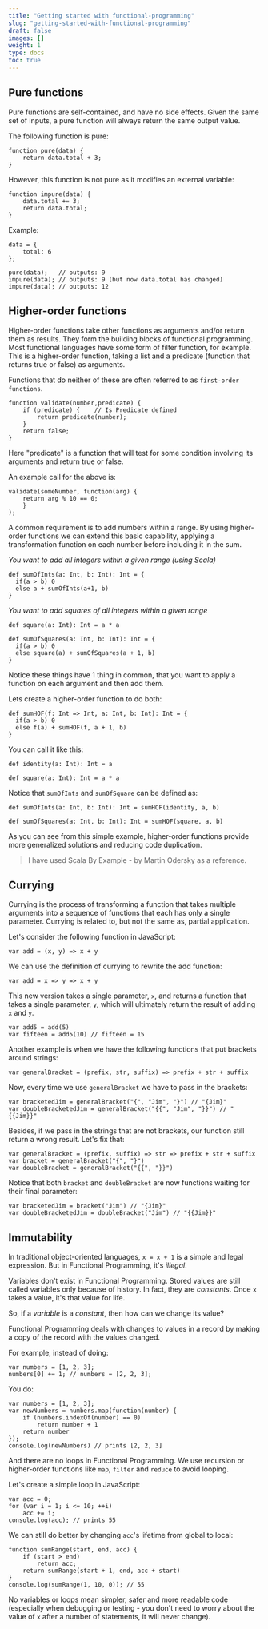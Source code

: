 ```yaml
---
title: "Getting started with functional-programming"
slug: "getting-started-with-functional-programming"
draft: false
images: []
weight: 1
type: docs
toc: true
---
```


## Pure functions
Pure functions are self-contained, and have no side effects.
Given the same set of inputs, a pure function will always return the same output value.

The following function is pure:

<!-- language: lang-js -->

    function pure(data) {
        return data.total + 3;
    }

However, this function is not pure as it modifies an external variable:

<!-- language: lang-js -->

    function impure(data) {
        data.total += 3;
        return data.total;
    }

Example:

<!-- language: lang-js -->

    data = {
        total: 6
    };

    pure(data);   // outputs: 9
    impure(data); // outputs: 9 (but now data.total has changed)
    impure(data); // outputs: 12

## Higher-order functions
Higher-order functions take other functions as arguments and/or return them as results. They form the building blocks of functional programming. Most functional languages have some form of filter function, for example. This is a higher-order function, taking a list and a predicate (function that returns true or false) as arguments. 

Functions that do neither of these are often referred to as `first-order functions`.


<!-- language: lang-js -->

    function validate(number,predicate) {
        if (predicate) {    // Is Predicate defined
            return predicate(number);
        }
        return false;
    }

Here "predicate" is a function that will test for some condition involving its arguments and return true or false.

An example call for the above is:

<!-- language: lang-js -->

    validate(someNumber, function(arg) {
        return arg % 10 == 0;
        }
    );

<!-- language: scala -->
A common requirement is to add numbers within a range. By using higher-order functions we can extend this basic capability, applying a transformation function on each number before including it in the sum.

*You want to add all integers within a given range (using Scala)*

    def sumOfInts(a: Int, b: Int): Int = {
      if(a > b) 0
      else a + sumOfInts(a+1, b)
    }
*You want to add squares of all integers within a given range*

    def square(a: Int): Int = a * a

    def sumOfSquares(a: Int, b: Int): Int = {
      if(a > b) 0
      else square(a) + sumOfSquares(a + 1, b)
    }

Notice these things have 1 thing in common, that you want to apply a function on each argument and then add them.

Lets create a higher-order function to do both:

    def sumHOF(f: Int => Int, a: Int, b: Int): Int = {
      if(a > b) 0
      else f(a) + sumHOF(f, a + 1, b)
    }

You can call it like this:

    def identity(a: Int): Int = a

    def square(a: Int): Int = a * a

Notice that `sumOfInts` and `sumOfSquare` can be defined as:

    def sumOfInts(a: Int, b: Int): Int = sumHOF(identity, a, b)

    def sumOfSquares(a: Int, b: Int): Int = sumHOF(square, a, b)

As you can see from this simple example, higher-order functions provide more generalized solutions and reducing code duplication.

> I have used Scala By Example - by Martin Odersky as a reference.

## Currying
Currying is the process of transforming a function that takes multiple arguments into a sequence of functions that each has only a single parameter. Currying is related to, but not the same as, partial application.

Let's consider the following function in JavaScript:
    
    var add = (x, y) => x + y

We can use the definition of currying to rewrite the add function:

    var add = x => y => x + y

This new version takes a single parameter, `x`, and returns a function that takes a single parameter, `y`, which will ultimately return the result of adding `x` and `y`.

    var add5 = add(5)
    var fifteen = add5(10) // fifteen = 15

Another example is when we have the following functions that put brackets around strings:

    var generalBracket = (prefix, str, suffix) => prefix + str + suffix

Now, every time we use `generalBracket` we have to pass in the brackets:

    var bracketedJim = generalBracket("{", "Jim", "}") // "{Jim}"
    var doubleBracketedJim = generalBracket("{{", "Jim", "}}") // "{{Jim}}"

Besides, if we pass in the strings that are not brackets, our function still return a wrong result. Let's fix that:

    var generalBracket = (prefix, suffix) => str => prefix + str + suffix
    var bracket = generalBracket("{", "}")
    var doubleBracket = generalBracket("{{", "}}")

Notice that both `bracket` and `doubleBracket` are now functions waiting for their final parameter:

    var bracketedJim = bracket("Jim") // "{Jim}"
    var doubleBracketedJim = doubleBracket("Jim") // "{{Jim}}"



## Immutability
In traditional object-oriented languages, `x = x + 1` is a simple and legal expression. But in Functional Programming, it's *illegal*.

Variables don't exist in Functional Programming. Stored values are still called variables only because of history. In fact, they are *constants*. Once `x` takes a value, it's that value for life.

So, if a *variable* is a *constant*, then how can we change its value?

Functional Programming deals with changes to values in a record by making a copy of the record with the values changed.

For example, instead of doing:

    var numbers = [1, 2, 3];
    numbers[0] += 1; // numbers = [2, 2, 3];
    

You do:
    
    var numbers = [1, 2, 3];
    var newNumbers = numbers.map(function(number) {
        if (numbers.indexOf(number) == 0)
            return number + 1
        return number
    });
    console.log(newNumbers) // prints [2, 2, 3]

And there are no loops in Functional Programming. We use recursion or higher-order functions like `map`, `filter` and `reduce` to avoid looping.

Let's create a simple loop in JavaScript:

    var acc = 0;
    for (var i = 1; i <= 10; ++i)
        acc += i;
    console.log(acc); // prints 55

We can still do better by changing `acc`'s lifetime from global to local:

    function sumRange(start, end, acc) {
        if (start > end)
            return acc;
        return sumRange(start + 1, end, acc + start)
    }
    console.log(sumRange(1, 10, 0)); // 55

No variables or loops mean simpler, safer and more readable code (especially when debugging or testing - you don't need to worry about the value of `x` after a number of statements, it will never change).



